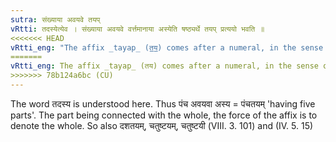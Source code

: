 ```yaml
---
sutra: संख्याया अवयवे तयप्
vRtti: तदस्येत्येव । संख्याया अवयवे वर्त्तमानाया अस्येति षष्ठ्यर्थे तयप् प्रत्ययो भवति ॥
<<<<<<< HEAD
vRtti_eng: "The affix _tayap_ (त॒॒य॒॒) comes after a numeral, in the sense of "that whereof the parts are so many"."
=======
vRtti_eng: The affix _tayap_ (तय) comes after a numeral, in the sense of "that whereof the parts are so many".
>>>>>>> 78b124a6bc (CU)
---
```

The word तदस्य is understood here. Thus पंच अवयवा अस्य = पंचतयम् 'having five parts'. The part being connected with the whole, the force of the affix is to denote the whole. So also दशतयम्, चतुष्टयम्, चतुष्टयी (VIII. 3. 101) and (IV. 5. 15)  
